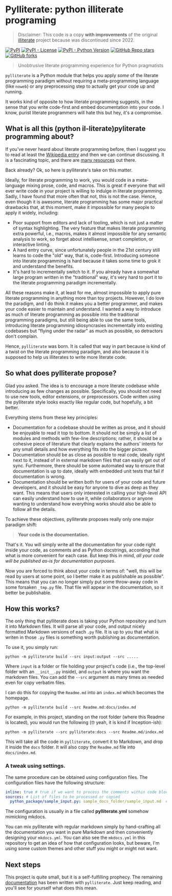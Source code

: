 # Pylliterate: python illiterate programing

> Disclaimer: This code is a copy **with improvements** of the original [illiterate](https://github.com/apiad/illiterate) project because was discontinued since 2022.

[<img alt="PyPI" src="https://img.shields.io/pypi/v/pylliterate">](https://pypi.org/project/pylliterate)
[<img alt="PyPI - License" src="https://img.shields.io/pypi/l/pylliterate">](https://github.com/gaspect/pylliterate)
[<img alt="PyPI - Python Version" src="https://img.shields.io/pypi/pyversions/pylliterate">](https://pypi.org/project/pylliterate)
[<img alt="GitHub Repo stars" src="https://img.shields.io/github/stars/gaspect/pylliterate?style=social">](https://github.com/gaspect/pylliterate/stargazers)
[<img alt="GitHub forks" src="https://img.shields.io/github/forks/gaspect/pylliterate?style=social">](https://github.com/gaspect/pylliterate/network/members)

> Unobtrusive literate programming experience for Python pragmatists

`pylliterate` is a Python module that helps you apply _some_ of the literate programming paradigm
without requiring a meta-programming language (like `noweb`) or any preprocessing step to actually
get your code up and running.

It works kind of opposite to how literate programming suggests, in the sense that you write code-first
and embed documentation into your code. I know, purist literate programmers will hate this but hey, it's a compromise.

## What is all this (python il-literate)pyliterate programming about?

If you've never heard about literate programming before, then I suggest you to read at least the 
[Wikipedia entry](https://en.wikipedia.org/wiki/Literate_programming)
and then we can continue discussing. 
It is a fascinating topic, and there are [many resources](http://www.literateprogramming.com) out there.

Back already? Ok, so here is pylliterate's take on this matter.

Ideally, for literate programming to work, you would code in a meta-language mixing prose, code, and macros.
This is great if everyone that will ever write code in your project is willing to indulge in literate programming.
Sadly, I have found that more often that not, this is not the case.
Hence, even though it is awesome, literate programming has some major practical drawbacks that, at this moment,
make it impossible for many people to apply it widely, including:

- Poor support from editors and lack of tooling, which is not just a matter of syntax highlighting. The very feature that makes
literate programming extra powerful, i.e., macros, makes it almost impossible for any semantic analysis to work, so forget
about intellisense, smart completion, or interactive linting.
- A hard entry curve, since unfortunately people in the 21st century still learns to code the "old" way, that is,
code-first. Introducing someone into literate programming is hard because it takes some time to grok it and understand the benefits.
- It's hard to incrementally switch to it. If you already have a somewhat large program written in the "traditional" way,
it's very hard to port it to the literate programming paradigm incrementally. 

All these reasons make it, at least for me, almost impossible to apply pure literate programming in anything more
than toy projects. However, I do love the paradigm, and I do think it makes you a better programmer, and makes your code
easier to maintain and understand. I wanted a way to introduce as much of literate programming as possible into the
traditional programming paradigms, but still being able to use the same tools, introducing literate programming
idiosyncrasies incrementally into existing
codebases but "flying under the radar" as much as possible, so detractors don't complain.

Hence, `pylliterate` was born. It is called that way in part because is kind of a twist on the literate programming
paradigm, and also because it is supposed to help us illiterates to write more literate code.

## So what does pylliterate propose?

Glad you asked. The idea is to encourage a more literate codebase while introducing as few changes as possible.
Specifically, you should not need to use new tools, editor extensions, or preprocessors. Code written using the 
pylliterate style looks exactly like regular code, but hopefully, a bit better.

Everything stems from these key principles:

- Documentation for a codebase should be written as prose, and it should be enjoyable to read it top to bottom. 
It should not be simply a list of modules and methods with few-line descriptions; rather, it should be a cohesive
piece of literature that clearly explains the authors' intents for any small details and how everything fits into the bigger
picture.
- Documentation should be as close as possible to real code, ideally right next to it, instead of in external 
markdown files that can easily get out of sync. Furthermore, there should be some automated way
to ensure that documentation is up to date, ideally with embedded unit tests that fail if documentation is wrong.
- Documentation should be written both for users of your code and future developers, and it should be
easy for anyone to dive as deep as they want. This means that users only interested in calling your high-level
API can easily understand how to use it, while collaborators or anyone wanting to understand how everything works
should also be able to follow all the details.

To achieve these objectives, pylliterate proposes really only one major paradigm shift:

> **Your code is the documentation.**

That's it. You will simply write all the documentation for your code right inside your code, as comments and as Python docstrings,
according that what is more convenient for each case. But keep this in mind, *all your code will be published as-is for documentation purposes*.

Now you are forced to think about your code in terms of: "well, this will be read by users at some point, so I better make it as publishable as possible".
This means that you can no longer simply put some throw-away code in some forsaken `_tmp.py` file. That file will appear in the documentation, so it better be publishable.

## How this works?

The only thing that pylliterate does is taking your Python repository and turn it into Markdown files.
It will parse all your code, and output nicely formatted Markdown versions of each `.py` file. It is up to you that what is writen in those `.py` files is something worth publishing as documentation.

To use it, you simply run:

    python -m pylliterate build --src input:output --src .....

Where `input` is a folder or file holding your project's code (i.e., the top-level folder with an `__init__.py` inside), and `output` is where you want the markdown files. You can add  the `--src` argument as many times as needed even for copy verbatim files.

I can do this for copying the `Readme.md` into an `index.md` which becomes the homepage.
    
    python -m pylliterate build --src Readme.md:docs/index.md

For example, in this project, standing on the root folder (where this Readme is located), you would run the following (🤓 yeah, it is kind if Inception-ish):

    python -m pylliterate --src pylliterate:docs --src Readme.md/index.md

This will take all the code in `pylliterate`, convert it to Markdown, and drop it inside the `docs` folder.
It will also copy the `Readme.md` file into `docs/index.md`.

### A tweak using settings.

The same procedure can be obtained using configuration files. The configuration files have the following structure:

```yml
inline: true # true if we want to process the comments within code blocks
sources: # List of files to be processed or copied
  python_package/sample_input.py: sample_docs_folder/sample_input.md  # input:output pair as in command line use case
```

The configuration is usually in a file called **pylliterate.yml** somehow mimicking mkdocs.

You can mix pylliterate with regular markdown simply by hand-crafting all the documentation you want in pure Markdown and then conveniently designing your `mkdocs.yml`.
You can also see the `mkdocs.yml` in this repository to get an idea of how that configuration looks, but beware, I'm using some custom
themes and other stuff you might or might not want.

## Next steps

This project is quite small, but it is a self-fulfilling prophecy. The remaining [documentation](https://gaspect.github.io/pylliterate) has been written with `pylliterate`. Just keep reading, and you'll see for yourself what does this mean.

